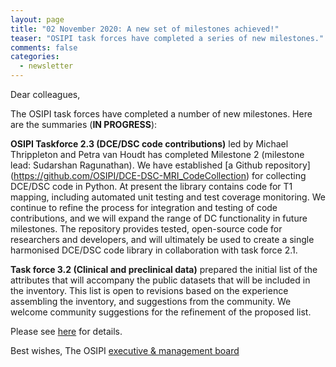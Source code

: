 ```yaml
---
layout: page
title: "02 November 2020: A new set of milestones achieved!"
teaser: "OSIPI task forces have completed a series of new milestones."
comments: false
categories:
  - newsletter
---
```


Dear colleagues,

The OSIPI task forces have completed a number of new milestones. Here are the summaries (**IN PROGRESS**):

**OSIPI Taskforce 2.3 (DCE/DSC code contributions)** led by Michael Thrippleton and Petra van Houdt has completed Milestone 2 (milestone lead: Sudarshan Ragunathan). We have established [a Github repository] (https://github.com/OSIPI/DCE-DSC-MRI_CodeCollection) for collecting DCE/DSC code in Python. At present the library contains code for T1 mapping, including automated unit testing and test coverage monitoring. We continue to refine the process for integration and testing of code contributions, and we will expand the range of DC functionality in future milestones. The repository provides tested, open-source code for researchers and developers, and will ultimately be used to create a single harmonised DCE/DSC code library in collaboration with task force 2.1.

**Task force 3.2 (Clinical and preclinical data)** prepared the initial list of the attributes that will accompany the public datasets that will be included in the inventory. This list is open to revisions based on the experience assembling the inventory, and suggestions from the community. We welcome community suggestions for the refinement of the proposed list. 

Please see [here](https://bit.ly/3823H2U) for details. 


Best wishes,
The OSIPI [executive & management board](https://www.osipi.org/emb/)
